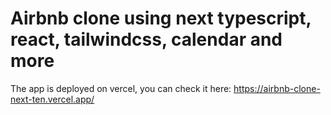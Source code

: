 # Airbnb clone using next typescript, react, tailwindcss, calendar and more

The app is deployed on vercel, you can check it here:
https://airbnb-clone-next-ten.vercel.app/

